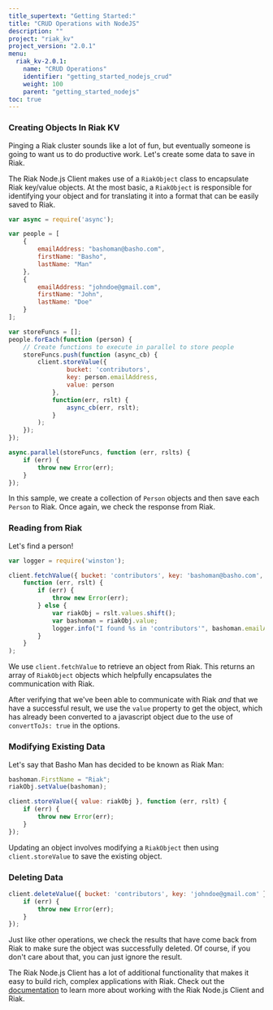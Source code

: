 ```yaml
---
title_supertext: "Getting Started:"
title: "CRUD Operations with NodeJS"
description: ""
project: "riak_kv"
project_version: "2.0.1"
menu:
  riak_kv-2.0.1:
    name: "CRUD Operations"
    identifier: "getting_started_nodejs_crud"
    weight: 100
    parent: "getting_started_nodejs"
toc: true
---
```


[nodejs_wiki]: https://github.com/basho/riak-nodejs-client/wiki

### Creating Objects In Riak KV

Pinging a Riak cluster sounds like a lot of fun, but eventually someone is going
to want us to do productive work. Let's create some data to save in Riak.

The Riak Node.js Client makes use of a `RiakObject` class to encapsulate Riak
key/value objects. At the most basic, a `RiakObject` is responsible for
identifying your object and for translating it into a format that can be easily
saved to Riak.

```javascript
var async = require('async');

var people = [
    {
        emailAddress: "bashoman@basho.com",
        firstName: "Basho",
        lastName: "Man"
    },
    {
        emailAddress: "johndoe@gmail.com",
        firstName: "John",
        lastName: "Doe"
    }
];

var storeFuncs = [];
people.forEach(function (person) {
    // Create functions to execute in parallel to store people
    storeFuncs.push(function (async_cb) {
        client.storeValue({
                bucket: 'contributors',
                key: person.emailAddress,
                value: person
            },
            function(err, rslt) {
                async_cb(err, rslt);
            }
        );
    });
});

async.parallel(storeFuncs, function (err, rslts) {
    if (err) {
        throw new Error(err);
    }
});
```

In this sample, we create a collection of `Person` objects and then save each
`Person` to Riak. Once again, we check the response from Riak.

### Reading from Riak

Let's find a person!

```javascript
var logger = require('winston');

client.fetchValue({ bucket: 'contributors', key: 'bashoman@basho.com', convertToJs: true },
    function (err, rslt) {
        if (err) {
            throw new Error(err);
        } else {
            var riakObj = rslt.values.shift();
            var bashoman = riakObj.value;
            logger.info("I found %s in 'contributors'", bashoman.emailAddress);
        }
    }
);
```

We use `client.fetchValue` to retrieve an object from Riak. This returns an
array of `RiakObject` objects which helpfully encapsulates the communication
with Riak.

After verifying that we've been able to communicate with Riak *and* that we have
a successful result, we use the `value` property to get the object, which has
already been converted to a javascript object due to the use of `convertToJs:
true` in the options.

### Modifying Existing Data

Let's say that Basho Man has decided to be known as Riak Man:

```javascript
bashoman.FirstName = "Riak";
riakObj.setValue(bashoman);

client.storeValue({ value: riakObj }, function (err, rslt) {
    if (err) {
        throw new Error(err);
    }
});
```

Updating an object involves modifying a `RiakObject` then using
`client.storeValue` to save the existing object.

### Deleting Data

```javascript
client.deleteValue({ bucket: 'contributors', key: 'johndoe@gmail.com' }, function (err, rslt) {
    if (err) {
        throw new Error(err);
    }
});
```

Just like other operations, we check the results that have come back from Riak
to make sure the object was successfully deleted. Of course, if you don't care
about that, you can just ignore the result.

The Riak Node.js Client has a lot of additional functionality that makes it easy
to build rich, complex applications with Riak. Check out the
[documentation][nodejs_wiki] to learn more about working with the Riak Node.js
Client and Riak.
